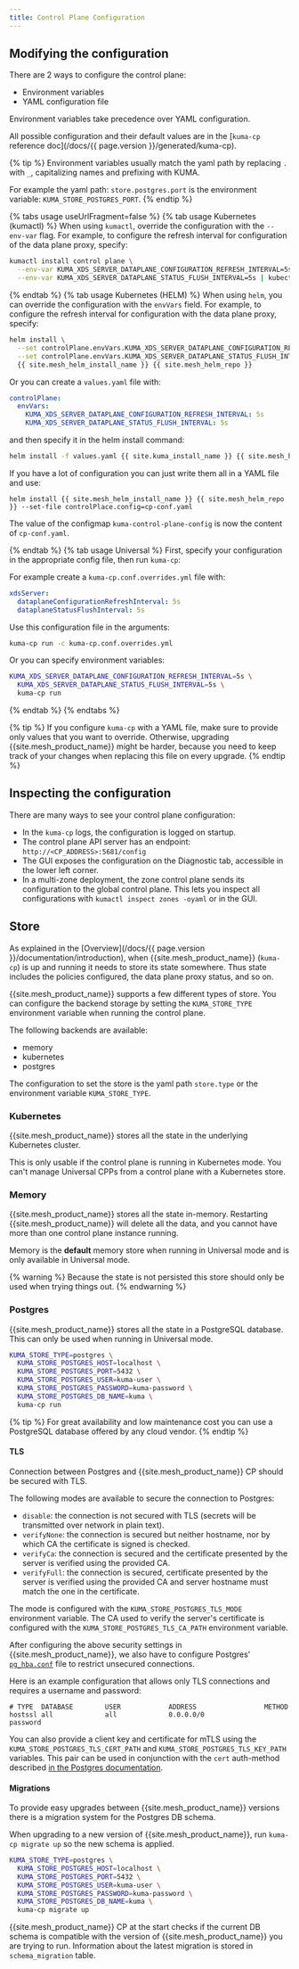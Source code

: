```yaml
---
title: Control Plane Configuration
---
```


## Modifying the configuration

There are 2 ways to configure the control plane:
- Environment variables
- YAML configuration file

Environment variables take precedence over YAML configuration.

All possible configuration and their default values are in the [`kuma-cp` reference doc](/docs/{{ page.version }}/generated/kuma-cp).

{% tip %}
Environment variables usually match the yaml path by replacing `.` with `_`, capitalizing names and prefixing with KUMA.

For example the yaml path: `store.postgres.port` is the environment variable: `KUMA_STORE_POSTGRES_PORT`.
{% endtip %}

{% tabs usage useUrlFragment=false %}
{% tab usage Kubernetes (kumactl) %}
When using `kumactl`, override the configuration with the `--env-var` flag. For example, to configure the refresh interval for configuration of the data plane proxy, specify:
```sh
kumactl install control plane \
  --env-var KUMA_XDS_SERVER_DATAPLANE_CONFIGURATION_REFRESH_INTERVAL=5s \
  --env-var KUMA_XDS_SERVER_DATAPLANE_STATUS_FLUSH_INTERVAL=5s | kubectl apply -f -
```
{% endtab %}
{% tab usage Kubernetes (HELM) %}
When using `helm`, you can override the configuration with the `envVars` field. For example, to configure the refresh interval for configuration with the data plane proxy, specify:
```sh
helm install \
  --set controlPlane.envVars.KUMA_XDS_SERVER_DATAPLANE_CONFIGURATION_REFRESH_INTERVAL=5s \
  --set controlPlane.envVars.KUMA_XDS_SERVER_DATAPLANE_STATUS_FLUSH_INTERVAL=5s \
  {{ site.mesh_helm_install_name }} {{ site.mesh_helm_repo }}
```

Or you can create a `values.yaml` file with:
```yaml
controlPlane:
  envVars:
    KUMA_XDS_SERVER_DATAPLANE_CONFIGURATION_REFRESH_INTERVAL: 5s
    KUMA_XDS_SERVER_DATAPLANE_STATUS_FLUSH_INTERVAL: 5s
```
and then specify it in the helm install command:

```sh
helm install -f values.yaml {{ site.kuma_install_name }} {{ site.mesh_helm_repo }}
```

If you have a lot of configuration you can just write them all in a YAML file and use:

```shell
helm install {{ site.mesh_helm_install_name }} {{ site.mesh_helm_repo }} --set-file controlPlace.config=cp-conf.yaml
```
The value of the configmap `kuma-control-plane-config` is now the content of `cp-conf.yaml`.

{% endtab %}
{% tab usage Universal %}
First, specify your configuration in the appropriate config file, then run `kuma-cp`:

For example create a `kuma-cp.conf.overrides.yml` file with:
```yaml
xdsServer:
  dataplaneConfigurationRefreshInterval: 5s
  dataplaneStatusFlushInterval: 5s
```

Use this configuration file in the arguments:
```sh
kuma-cp run -c kuma-cp.conf.overrides.yml
```

Or you can specify environment variables:

```sh
KUMA_XDS_SERVER_DATAPLANE_CONFIGURATION_REFRESH_INTERVAL=5s \
  KUMA_XDS_SERVER_DATAPLANE_STATUS_FLUSH_INTERVAL=5s \
  kuma-cp run
```
{% endtab %}
{% endtabs %}

{% tip %}
If you configure `kuma-cp` with a YAML file, make sure to provide only values that you want to override.
Otherwise, upgrading {{site.mesh_product_name}} might be harder, because you need to keep track of your changes when replacing this file on every upgrade.
{% endtip %}

## Inspecting the configuration

There are many ways to see your control plane configuration:

- In the `kuma-cp` logs, the configuration is logged on startup.
- The control plane API server has an endpoint: `http://<CP_ADDRESS>:5681/config`
- The GUI exposes the configuration on the Diagnostic tab, accessible in the lower left corner.
- In a multi-zone deployment, the zone control plane sends its configuration to the global control plane. This lets you inspect all configurations with `kumactl inspect zones -oyaml` or in the GUI.

## Store

As explained in the [Overview](/docs/{{ page.version }}/documentation/introduction), when {{site.mesh_product_name}} (`kuma-cp`) is up and running it needs to store its state somewhere.
Thus state includes the policies configured, the data plane proxy status, and so on.

{{site.mesh_product_name}} supports a few different types of store.
You can configure the backend storage by setting the `KUMA_STORE_TYPE` environment variable when running the control plane.

The following backends are available:

- memory
- kubernetes
- postgres

The configuration to set the store is the yaml path `store.type` or the environment variable `KUMA_STORE_TYPE`.

### Kubernetes

{{site.mesh_product_name}} stores all the state in the underlying Kubernetes cluster.

This is only usable if the control plane is running in Kubernetes mode. You can't manage Universal CPPs from a control plane with a Kubernetes store.

### Memory

{{site.mesh_product_name}} stores all the state in-memory. Restarting {{site.mesh_product_name}} will delete all the data, and you cannot have more than one control plane instance running.

Memory is the **default** memory store when running in Universal mode and is only available in Universal mode.


{% warning %}
Because the state is not persisted this store should only be used when trying things out.
{% endwarning %}

### Postgres

{{site.mesh_product_name}} stores all the state in a PostgreSQL database. This can only be used when running in Universal mode.

```sh
KUMA_STORE_TYPE=postgres \
  KUMA_STORE_POSTGRES_HOST=localhost \
  KUMA_STORE_POSTGRES_PORT=5432 \
  KUMA_STORE_POSTGRES_USER=kuma-user \
  KUMA_STORE_POSTGRES_PASSWORD=kuma-password \
  KUMA_STORE_POSTGRES_DB_NAME=kuma \
  kuma-cp run
```

{% tip %}
For great availability and low maintenance cost you can use a PostgreSQL database offered by any cloud vendor.
{% endtip %}

#### TLS

Connection between Postgres and {{site.mesh_product_name}} CP should be secured with TLS.

The following modes are available to secure the connection to Postgres:

* `disable`: the connection is not secured with TLS (secrets will be transmitted over network in plain text).
* `verifyNone`: the connection is secured but neither hostname, nor by which CA the certificate is signed is checked.
* `verifyCa`: the connection is secured and the certificate presented by the server is verified using the provided CA.
* `verifyFull`: the connection is secured, certificate presented by the server is verified using the provided CA and server hostname must match the one in the certificate.


The mode is configured with the `KUMA_STORE_POSTGRES_TLS_MODE` environment variable.
The CA used to verify the server's certificate is configured with the `KUMA_STORE_POSTGRES_TLS_CA_PATH` environment variable.

After configuring the above security settings in {{site.mesh_product_name}}, we also have to configure Postgres' [`pg_hba.conf`](https://www.postgresql.org/docs/9.1/auth-pg-hba-conf.html) file to restrict unsecured connections.

Here is an example configuration that allows only TLS connections and requires a username and password:
```
# TYPE  DATABASE        USER            ADDRESS                 METHOD
hostssl all             all             0.0.0.0/0               password
```

You can also provide a client key and certificate for mTLS using the `KUMA_STORE_POSTGRES_TLS_CERT_PATH` and `KUMA_STORE_POSTGRES_TLS_KEY_PATH` variables.
This pair can be used in conjunction with the `cert` auth-method described [in the Postgres documentation](https://www.postgresql.org/docs/9.1/auth-pg-hba-conf.html).

#### Migrations

To provide easy upgrades between {{site.mesh_product_name}} versions there is a migration system for the Postgres DB schema.

When upgrading to a new version of {{site.mesh_product_name}}, run `kuma-cp migrate up` so the new schema is applied.
```sh
KUMA_STORE_TYPE=postgres \
  KUMA_STORE_POSTGRES_HOST=localhost \
  KUMA_STORE_POSTGRES_PORT=5432 \
  KUMA_STORE_POSTGRES_USER=kuma-user \
  KUMA_STORE_POSTGRES_PASSWORD=kuma-password \
  KUMA_STORE_POSTGRES_DB_NAME=kuma \
  kuma-cp migrate up
```

{{site.mesh_product_name}} CP at the start checks if the current DB schema is compatible with the version of {{site.mesh_product_name}} you are trying to run.
Information about the latest migration is stored in `schema_migration` table.
